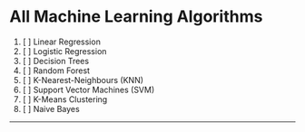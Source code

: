 # All Machine Learning Algorithms
1. [ ] Linear Regression
2. [ ] Logistic Regression
3. [ ] Decision Trees
4. [ ] Random Forest
5. [ ] K-Nearest-Neighbours (KNN)
6. [ ] Support Vector Machines (SVM)
7. [ ] K-Means Clustering
8. [ ] Naive Bayes

---

